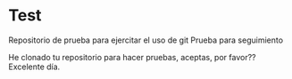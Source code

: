 # Test
Repositorio de prueba para ejercitar el uso de git
Prueba para seguimiento

He clonado tu repositorio para hacer pruebas, aceptas, por favor??
Excelente día.
